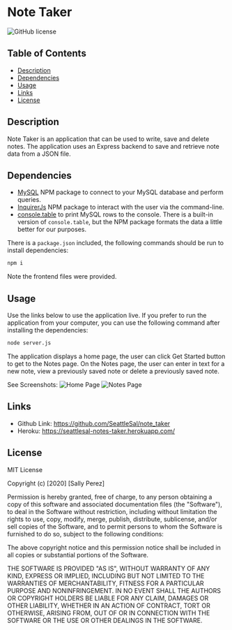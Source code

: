 # Note Taker
![GitHub license](https://img.shields.io/badge/license-MIT-blue.svg)

## Table of Contents
* [Description](#description)
* [Dependencies](#dependencies)
* [Usage](#usage)
* [Links](#links)
* [License](#license)

## Description
Note Taker is an application that can be used to write, save and delete notes. The application uses an Express backend to save and retrieve note data from a JSON file.

## Dependencies
* [MySQL](https://www.npmjs.com/package/mysql) NPM package to connect to your MySQL database and perform queries.
* [InquirerJs](https://www.npmjs.com/package/inquirer/v/0.2.3) NPM package to interact with the user via the command-line.
* [console.table](https://www.npmjs.com/package/console.table) to print MySQL rows to the console. There is a built-in version of `console.table`, but the NPM package formats the data a little better for our purposes.

There is a `package.json` included, the following commands should be run to install dependencies:

```bash
npm i
```
Note the frontend files were provided. 

## Usage
Use the links below to use the application live. If you prefer to run the application from your computer, you can use the following command after installing the dependencies:
```bash
node server.js
```

The application displays a home page, the user can click Get Started button to get to the Notes page. On the Notes page, the user can enter in text for a new note, view a previously saved note or delete a previously saved note. 

See Screenshots:
![Home Page](./assets/img/homepage.JPG)
![Notes Page](./assets/img/notes.JPG)

## Links
* Github Link: https://github.com/SeattleSal/note_taker
* Heroku: https://seattlesal-notes-taker.herokuapp.com/

## License

MIT License

Copyright (c) [2020] [Sally Perez]

Permission is hereby granted, free of charge, to any person obtaining a copy
of this software and associated documentation files (the "Software"), to deal
in the Software without restriction, including without limitation the rights
to use, copy, modify, merge, publish, distribute, sublicense, and/or sell
copies of the Software, and to permit persons to whom the Software is
furnished to do so, subject to the following conditions:

The above copyright notice and this permission notice shall be included in all
copies or substantial portions of the Software.

THE SOFTWARE IS PROVIDED "AS IS", WITHOUT WARRANTY OF ANY KIND, EXPRESS OR
IMPLIED, INCLUDING BUT NOT LIMITED TO THE WARRANTIES OF MERCHANTABILITY,
FITNESS FOR A PARTICULAR PURPOSE AND NONINFRINGEMENT. IN NO EVENT SHALL THE
AUTHORS OR COPYRIGHT HOLDERS BE LIABLE FOR ANY CLAIM, DAMAGES OR OTHER
LIABILITY, WHETHER IN AN ACTION OF CONTRACT, TORT OR OTHERWISE, ARISING FROM,
OUT OF OR IN CONNECTION WITH THE SOFTWARE OR THE USE OR OTHER DEALINGS IN THE
SOFTWARE.